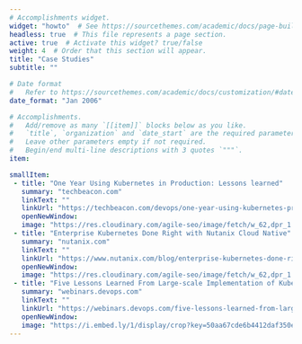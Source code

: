 ```yaml
---
# Accomplishments widget.
widget: "howto"  # See https://sourcethemes.com/academic/docs/page-builder/
headless: true  # This file represents a page section.
active: true  # Activate this widget? true/false
weight: 4  # Order that this section will appear.
title: "Case Studies"
subtitle: ""

# Date format
#   Refer to https://sourcethemes.com/academic/docs/customization/#date-format
date_format: "Jan 2006"

# Accomplishments.
#   Add/remove as many `[[item]]` blocks below as you like.
#   `title`, `organization` and `date_start` are the required parameters.
#   Leave other parameters empty if not required.
#   Begin/end multi-line descriptions with 3 quotes `"""`.
item: 

smallItem: 
 - title: "One Year Using Kubernetes in Production: Lessons learned"
   summary: "techbeacon.com"
   linkText: ""
   linkUrl: "https://techbeacon.com/devops/one-year-using-kubernetes-production-lessons-learned"
   openNewWindow: 
   image: "https://res.cloudinary.com/agile-seo/image/fetch/w_62,dpr_1.0,d_blank_am8gzx.png/https%3A%2F%2Flogo.clearbit.com%2Ftechbeacon.com%3Fsize%3D250" 
 - title: "Enterprise Kubernetes Done Right with Nutanix Cloud Native"
   summary: "nutanix.com"
   linkText: ""
   linkUrl: "https://www.nutanix.com/blog/enterprise-kubernetes-done-right-nutanix-cloud-native"
   openNewWindow: 
   image: "https://res.cloudinary.com/agile-seo/image/fetch/w_62,dpr_1.0,d_blank_am8gzx.png/https%3A%2F%2Flogo.clearbit.com%2Fnutanix.com%3Fsize%3D250" 
 - title: "Five Lessons Learned From Large-scale Implementation of Kubernetes in the Enterprise (Webinar)"
   summary: "webinars.devops.com"
   linkText: ""
   linkUrl: "https://webinars.devops.com/five-lessons-learned-from-large-scale-implementation-of-kubernetes-in-the-enterprise"
   openNewWindow: 
   image: "https://i.embed.ly/1/display/crop?key=50aa67cde6b4412daf350e3f34226686&width=200&height=150&errorurl=https%3A%2F%2Fs2-embed-ly.s3.amazonaws.com%2Fdisplay%2Fv1%2Fimages%2Flogo.png&url=https%3A%2F%2Fwebinars.devops.com%2Fhs-fs%2Fhubfs%2FKubernetes-Production2.jpg%3Fwidth%3D770%26name%3DKubernetes-Production2.jpg" 
---
```

